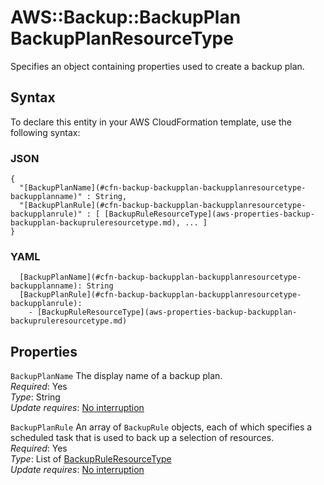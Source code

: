 # AWS::Backup::BackupPlan BackupPlanResourceType<a name="aws-properties-backup-backupplan-backupplanresourcetype"></a>

Specifies an object containing properties used to create a backup plan\.

## Syntax<a name="aws-properties-backup-backupplan-backupplanresourcetype-syntax"></a>

To declare this entity in your AWS CloudFormation template, use the following syntax:

### JSON<a name="aws-properties-backup-backupplan-backupplanresourcetype-syntax.json"></a>

```
{
  "[BackupPlanName](#cfn-backup-backupplan-backupplanresourcetype-backupplanname)" : String,
  "[BackupPlanRule](#cfn-backup-backupplan-backupplanresourcetype-backupplanrule)" : [ [BackupRuleResourceType](aws-properties-backup-backupplan-backupruleresourcetype.md), ... ]
}
```

### YAML<a name="aws-properties-backup-backupplan-backupplanresourcetype-syntax.yaml"></a>

```
  [BackupPlanName](#cfn-backup-backupplan-backupplanresourcetype-backupplanname): String
  [BackupPlanRule](#cfn-backup-backupplan-backupplanresourcetype-backupplanrule): 
    - [BackupRuleResourceType](aws-properties-backup-backupplan-backupruleresourcetype.md)
```

## Properties<a name="aws-properties-backup-backupplan-backupplanresourcetype-properties"></a>

`BackupPlanName`  <a name="cfn-backup-backupplan-backupplanresourcetype-backupplanname"></a>
The display name of a backup plan\.  
*Required*: Yes  
*Type*: String  
*Update requires*: [No interruption](https://docs.aws.amazon.com/AWSCloudFormation/latest/UserGuide/using-cfn-updating-stacks-update-behaviors.html#update-no-interrupt)

`BackupPlanRule`  <a name="cfn-backup-backupplan-backupplanresourcetype-backupplanrule"></a>
An array of `BackupRule` objects, each of which specifies a scheduled task that is used to back up a selection of resources\.  
*Required*: Yes  
*Type*: List of [BackupRuleResourceType](aws-properties-backup-backupplan-backupruleresourcetype.md)  
*Update requires*: [No interruption](https://docs.aws.amazon.com/AWSCloudFormation/latest/UserGuide/using-cfn-updating-stacks-update-behaviors.html#update-no-interrupt)